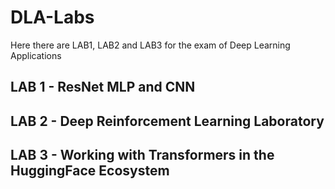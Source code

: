 # DLA-Labs
Here there are LAB1, LAB2 and LAB3 for the exam of Deep Learning Applications

## LAB 1 - ResNet MLP and CNN

## LAB 2 - Deep Reinforcement Learning Laboratory

## LAB 3 - Working with Transformers in the HuggingFace Ecosystem
